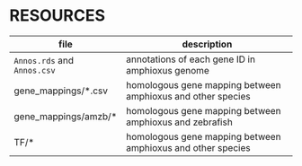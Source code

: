 RESOURCES
=========

| file                        | description                                                 |
|-----------------------------|-------------------------------------------------------------|
| `Annos.rds` and `Annos.csv` | annotations of each gene ID in amphioxus genome             |
| gene_mappings/*.csv         | homologous gene mapping between amphioxus and other species |
| gene_mappings/amzb/*        | homologous gene mapping between amphioxus and zebrafish     |
| TF/*                        | homologous gene mapping between amphioxus and other species |
